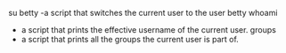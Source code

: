 su betty
-a script that switches the current user to the user betty
whoami
- a script that prints the effective username of the current user.
groups
- a script that prints all the groups the current user is part of.

